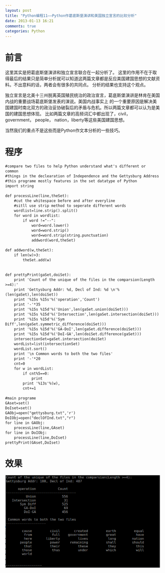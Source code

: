 ```yaml
---
layout: post
title: "Python编程11——Python作葛底斯堡演讲和美国独立宣言的比较分析"
date: 2013-01-13 16:21
comments: true
categories: Python
---
```


# 前言

这里其实是把葛底斯堡演讲和独立宣言联合在一起分析了。
这里的作用不在于取得最后的结果只是简单分析就可以知道这两篇文章都是反应美国建国思想的文献资料。不出意料的话，两者会有很多的共同点。
分析的结果也支持这个观点。

独立宣言是北美十三州脱离英国殖民统治的政治宣言，葛底斯堡演讲是林肯在美国内战的重要战场葛底斯堡发表的演说。美国内战事实上
的一个重要原因是解决美国建国时南北双方的政治妥协破裂后的矛盾与危机。所以两篇文章都可以认为是美国的建国思想体现。
比如两篇文章的高频词汇中都出现了，civil， government， people， nation，liberty等这些美国建国思想。

当然我们的重点不是这些而是Python作文本分析的一些技巧。

<!--more-->

# 程序

~~~~~~~~~~~~~~~~~~~~~~~~~~~~~~~~~~~~~~~~~~~~~~~~~~~~~~~~~~~~~~~
#compare two files to help Python understand what's different or common
#things in the declearation of Independence and the Gettysburg Address
#this programe mostly features in the set datatype of Python
import string

def processLine(line,theSet):
	#cut the whitespace before and after everyline
	#sitll use strip method to seperate different words
	wordlist=line.strip().split()
	for word in wordlist:
		if word !="--":
			word=word.lower()
			word=word.strip()
			word=word.strip(string.punctuation)
			addword(word,theSet)

def addword(w,theSet):
	if len(w)>3:
		theSet.add(w)


def prettyPrint(gaSet,doiSet):
	print 'Count of the unique of the files in the comparsion(Length >=4):'
	print 'Gettysburg Addr: %d, Decl of Ind: %d \n'%(len(gaSet),len(doiSet))
	print '%15s %15s'%('operation','Count')
	print '-'*35
	print '%15s %15d'%('Union',len(gaSet.union(doiSet)))
	print '%15s %15d'%('Intersection',len(gaSet.intersection(doiSet)))
	print '%15s %15d'%('Sym Diff',len(gaSet.symmetric_difference(doiSet)))
	print '%15s %15d'%('GA-DoI',len(gaSet.difference(doiSet)))
	print '%15s %15d'%('DoI-GA',len(doiSet.difference(gaSet)))
	intersectionSet=gaSet.intersection(doiSet)
	wordList=list(intersectionSet)
	wordList.sort()
	print '\n Common words to both the two files'
	print '-'*20
	cnt=0
	for w in wordList:
		if cnt%5==0:
			print
		print '%13s'%(w),
		cnt+=1

#main programe
GAset=set()
DoIset=set()
GAObj=open("gettysburg.txt",'r')
DoIObj=open("declOfInd.txt","r")
for line in GAObj:
    processLine(line,GAset)
for line in DoIObj:
    processLine(line,DoIset)
prettyPrint(GAset,DoIset)

~~~~~~~~~~~~~~~~~~~~~~~~~~~~~~~~~~~~~~~~~~~~~~~~~~~~~~~~~~~~~~~

# 效果

![tu15](/images/Python/gettysburg/tu5.png)

